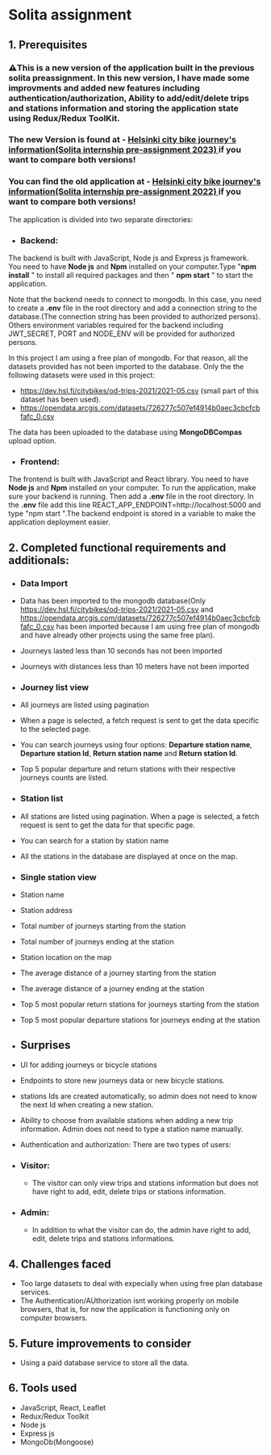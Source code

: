 # Solita assignment

## 1. Prerequisites

 ### ⚠️This is a new version of the application built in the previous solita preassignment. In this new version, I have made some improvments and added new features including authentication/authorization, Ability to add/edit/delete trips and stations information and storing the application state using Redux/Redux ToolKit.

  ### The new Version is found at  - [Helsinki city bike journey's information(Solita internship pre-assignment 2023) ](https://helsinki-city-bikes-2023.netlify.app/) if you want to compare both versions!


   ### You can find the old application at - [Helsinki city bike journey's information(Solita internship pre-assignment 2022) ](https://helsinki-city-bikes.netlify.app/) if you want to compare both versions!



The application is divided into two separate directories:

- ### Backend:
The backend is built with JavaScript, Node js and Express js framework. You need to have **Node js** and **Npm** installed on your computer.Type "**npm install** " to install all required packages and then " **npm start** " to start the application.

  Note that the backend needs to connect to mongodb. In this case, you need to create a **.env** file in the root directory and add a connection string to the database.(The connection string has been provided to authorized persons).
  Others environment variables required for the  backend including JWT_SECRET, PORT and NODE_ENV will be provided for authorized persons.

  In this project I am using a free plan of mongodb. For that reason, all the datasets provided has not been imported to the database. Only the the following datasets were used in this project:

  - https://dev.hsl.fi/citybikes/od-trips-2021/2021-05.csv (small part of this dataset has been used).
  - https://opendata.arcgis.com/datasets/726277c507ef4914b0aec3cbcfcbfafc_0.csv

  The data has been uploaded to the database using **MongoDBCompas** upload option.





- ### Frontend:
The frontend is built with JavaScript and React library. You need to have **Node js** and **Npm** installed on your computer. To run the application, make sure your backend is running. Then add a **.env** file in the root directory. In the **.env** file add this line REACT_APP_ENDPOINT=http://localhost:5000 and type "npm start ".The backend endpoint is stored in a variable to make the application deployment easier.




## 2. Completed functional requirements and additionals:

- ### Data Import
 - Data has been imported to the mongodb database(Only https://dev.hsl.fi/citybikes/od-trips-2021/2021-05.csv and https://opendata.arcgis.com/datasets/726277c507ef4914b0aec3cbcfcbfafc_0.csv has been imported because I am using free plan of mongodb and have already other projects using the same free plan).

 - Journeys lasted less than 10 seconds has not been imported
 - Journeys with distances less than 10 meters have not been imported

- ### Journey list view
 - All journeys are listed using pagination
 - When a page is selected, a fetch request is sent to get the data specific to the selected page.
 - You can search journeys using four options: **Departure station name**, **Departure station Id**, **Return station name** and **Return station Id**.
 - Top 5 popular departure and return stations with their respective journeys counts are listed.

- ### Station list

 - All stations are listed using pagination. When a page is selected, a fetch request is sent to get the data for that specific page.
 - You can search for a station by station name
 - All the stations in the database are displayed at once on the map.

- ### Single station view

 - Station name
 - Station address
 - Total number of journeys starting from the station
 - Total number of journeys ending at the station
 - Station location on the map
 - The average distance of a journey starting from the station
 - The average distance of a journey ending at the station
 - Top 5 most popular return stations for journeys starting from the station
 - Top 5 most popular departure stations for journeys ending at the station

- ## Surprises
 - UI for adding journeys or bicycle stations
 - Endpoints to store new journeys data or new bicycle stations.
 - stations Ids are created automatically, so admin does not need to know the next Id when creating a new station.
 - Ability to choose from available stations when adding a new trip information. Admin does not need to type a station name manually.
 - Authentication and authorization: There are two types of users:
  - ### Visitor:
    - The visitor can only view trips and stations information but does not have right to add, edit, delete trips or stations information.

  - ### Admin:
    - In addition to what the visitor can do, the admin have right to add, edit, delete trips and stations informations.


 ## 4. Challenges faced

- Too large datasets to deal with expecially when using free plan database services.
- The Authentication/AUthorization isnt working properly on mobile browsers, that is, for now the application is functioning only on computer browsers.

## 5. Future improvements to consider

- Using a paid database service to store all the data.


## 6. Tools used

 - JavaScript, React, Leaflet
 - Redux/Redux Toolkit
 - Node js
 - Express js
 - MongoDb(Mongoose)
